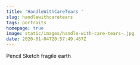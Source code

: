 ```yaml
---
title: 'HandleWithCareTears '
slug: handlewithcaretears
tags: portraits
homepage: true
image: static/images/handle-with-care-tears-.jpg
date: 2020-01-04T20:57:49.487Z
---
```

Pencil Sketch fragile earth
